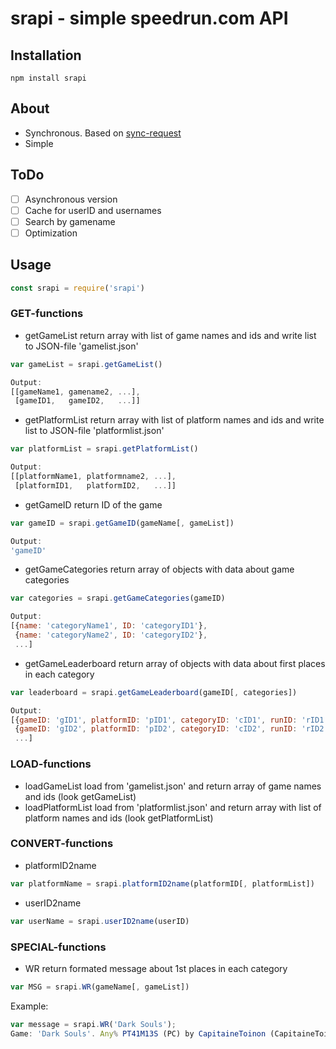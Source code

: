 # srapi - simple speedrun.com API

## Installation
`npm install srapi`

## About
* Synchronous. Based on [sync-request](https://github.com/ForbesLindesay/sync-request)
* Simple

## ToDo
- [ ] Asynchronous version
- [ ] Cache for userID and usernames
- [ ] Search by gamename
- [ ] Optimization

## Usage
```javascript
const srapi = require('srapi')
```
### GET-functions
* getGameList return array with list of game names and ids and write list to JSON-file 'gamelist.json'
```javascript
var gameList = srapi.getGameList()

Output:
[[gameName1, gamename2, ...],
 [gameID1,   gameID2,   ...]]
```

* getPlatformList return array with list of platform names and ids and write list to JSON-file 'platformlist.json'
```javascript
var platformList = srapi.getPlatformList()

Output:
[[platformName1, platformname2, ...],
 [platformID1,   platformID2,   ...]]
```

* getGameID return ID of the game
```javascript
var gameID = srapi.getGameID(gameName[, gameList])

Output:
'gameID'
```
* getGameCategories return array of objects with data about game categories
```javascript
var categories = srapi.getGameCategories(gameID)

Output:
[{name: 'categoryName1', ID: 'categoryID1'},
 {name: 'categoryName2', ID: 'categoryID2'},
 ...]
```

* getGameLeaderboard return array of objects with data about first places in each category
```javascript
var leaderboard = srapi.getGameLeaderboard(gameID[, categories])

Output:
[{gameID: 'gID1', platformID: 'pID1', categoryID: 'cID1', runID: 'rID1', userID: 'uID1', time_s: 'timeInSec1', time_t: 'formatedTime1'},
 {gameID: 'gID2', platformID: 'pID2', categoryID: 'cID2', runID: 'rID2', userID: 'uID2', time_s: 'timeInSec2', time_t: 'formatedTime2'},
 ...]
```

### LOAD-functions
* loadGameList load from 'gamelist.json' and return array of game names and ids (look getGameList)
* loadPlatformList load from 'platformlist.json' and return array with list of platform names and ids (look getPlatformList)

### CONVERT-functions
* platformID2name
```javascript
var platformName = srapi.platformID2name(platformID[, platformList])
```

* userID2name
```javascript
var userName = srapi.userID2name(userID)
```

### SPECIAL-functions
* WR return formated message about 1st places in each category
```javascript
var MSG = srapi.WR(gameName[, gameList])
```
Example:
```javascript
var message = srapi.WR('Dark Souls');
Game: 'Dark Souls'. Any% PT41M13S (PC) by CapitaineToinon (CapitaineToinon) || Any% Kiln Skip PT20M45S (PC) by CapitaineToinon (CapitaineToinon) || All Bosses PT1H10M46S (PC) by Kahmul (kahmul78) || All Achievements PT4H50M38S (PC) by NaxHPL (naxhpl)  
```
